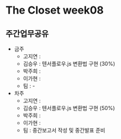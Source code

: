 # The Closet week08
## 주간업무공유

- 금주
   - 고지연 : 
   - 김승우 : 텐서플로우.js 변환법 구현 (30%)
   - 박주희 :
   - 이가현 : 
   - 팀 : -
- 차주
  - 고지연 : 
  - 김승우 : 텐서플로우.js 변환법 구현 (50%)
  - 박주희 :
  - 이가현 :
  - 팀 : 중간보고서 작성 및 중간발표 준비
